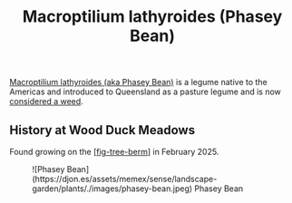 ﻿---
backlinks:
- title: Fig tree berm
  url: /memex/sense/landscape-garden/fig-tree-berm.html
- title: Plants
  url: /memex/sense/landscape-garden/plants/plants.html
tags:
- wood-duck-meadows
- plant
- weed
- introduced
title: Macroptilium lathyroides (Phasey Bean)
type: plants
---
[Macroptilium lathyroides (aka Phasey Bean)](https://en.wikipedia.org/wiki/Macroptilium_lathyroides) is a legume native to the Americas and introduced to Queensland as a pasture legume and is now [considered a weed](https://en.wikipedia.org/wiki/Macroptilium_lathyroides).

## History at Wood Duck Meadows

Found growing on the [[fig-tree-berm]] in February 2025.

<figure markdown>
![Phasey Bean](https://djon.es/assets/memex/sense/landscape-garden/plants/./images/phasey-bean.jpeg)
<caption>Phasey Bean</caption>
</figure>


[//begin]: # "Autogenerated link references for markdown compatibility"
[fig-tree-berm]: ../fig-tree-berm "Fig tree berm"
[//end]: # "Autogenerated link references"